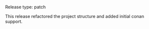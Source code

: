 Release type: patch

This release refactored the project structure and
added initial conan support.
